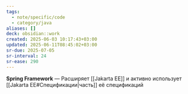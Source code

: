```yaml
---
tags:
  - note/specific/code
  - category/java
aliases: []
deck: obsidian::work
created: 2025-06-03 10:17:43+03:00
updated: 2025-06-11T08:45:02+03:00
sr-due: 2025-07-05
sr-interval: 24
sr-ease: 290
---
```


**Spring Framework**
—
Расширяет [[Jakarta EE]] и активно использует [[Jakarta EE#Спецификации|часть]] её спецификаций

